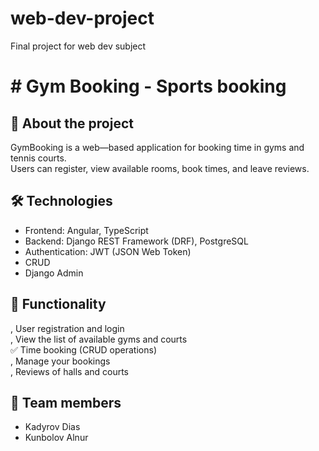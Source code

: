 # web-dev-project
Final project for web dev subject


# # Gym Booking - Sports booking  

## 📌 About the project  
GymBooking is a web—based application for booking time in gyms and tennis courts.  
Users can register, view available rooms, book times, and leave reviews.  

## 🛠 Technologies  
- Frontend: Angular, TypeScript  
- Backend: Django REST Framework (DRF), PostgreSQL  
- Authentication: JWT (JSON Web Token)
- CRUD
- Django Admin

## 🚀 Functionality  
, User registration and login  
, View the list of available gyms and courts  
✅ Time booking (CRUD operations)  
, Manage your bookings  
, Reviews of halls and courts  

## 👥 Team members  
- Kadyrov Dias
- Kunbolov Alnur

